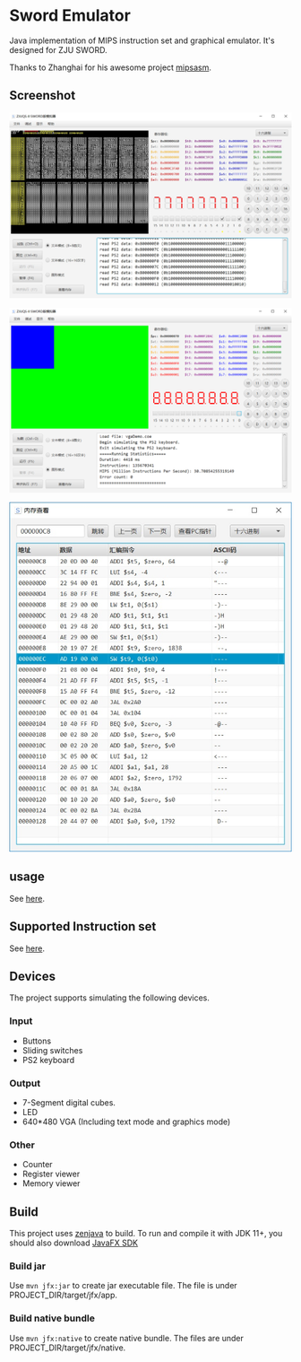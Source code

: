 # Sword Emulator
Java implementation of MIPS instruction set and graphical emulator. 
It's designed for ZJU SWORD.

Thanks to Zhanghai for his awesome project [mipsasm](https://github.com/zhanghai/mipsasm).

## Screenshot
![Main Stage](./screenshot/MainStage.jpg)

![Main Stage2](./screenshot/MainStage2.jpg)

![MemoryViewer](./screenshot/MemoryViewer.jpg)

## usage
See [here](https://github.com/Keytoyze/Sword_emulator/tree/master/src/res/document/document.pdf).

## Supported Instruction set
See [here](https://github.com/Keytoyze/Sword_emulator/blob/master/src/indi/key/mipsemulator/core/model/Instruction.java).

## Devices
The project supports simulating the following devices.

### Input
- Buttons
- Sliding switches
- PS2 keyboard

### Output
- 7-Segment digital cubes.
- LED
- 640*480 VGA (Including text mode and graphics mode)

### Other
- Counter
- Register viewer
- Memory viewer

## Build
This project uses [zenjava](https://github.com/javafx-maven-plugin/javafx-maven-plugin) to
build. To run and compile it with JDK 11+, you should also download [JavaFX SDK](https://openjfx.io/)
### Build jar
Use ```mvn jfx:jar``` to create jar executable file. The file is under PROJECT_DIR/target/jfx/app.
### Build native bundle
Use ```mvn jfx:native``` to create native bundle. The files are under PROJECT_DIR/target/jfx/native.